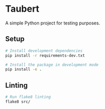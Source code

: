 # Taubert

A simple Python project for testing purposes.

## Setup

```bash
# Install development dependencies
pip install -r requirements-dev.txt

# Install the package in development mode
pip install -e .
```

## Linting

```bash
# Run flake8 linting
flake8 src/
```
